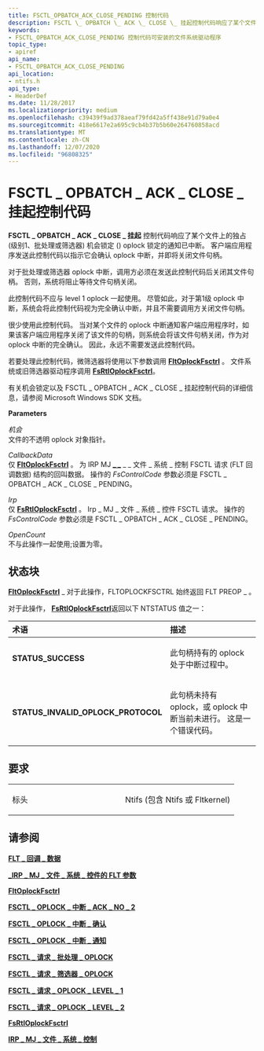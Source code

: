 ```yaml
---
title: FSCTL_OPBATCH_ACK_CLOSE_PENDING 控制代码
description: FSCTL \_ OPBATCH \_ ACK \_ CLOSE \_ 挂起控制代码响应了某个文件上的独占 (级别1、批处理或筛选器) 机会锁定 () oplock 锁定的通知已中断。
keywords:
- FSCTL_OPBATCH_ACK_CLOSE_PENDING 控制代码可安装的文件系统驱动程序
topic_type:
- apiref
api_name:
- FSCTL_OPBATCH_ACK_CLOSE_PENDING
api_location:
- ntifs.h
api_type:
- HeaderDef
ms.date: 11/28/2017
ms.localizationpriority: medium
ms.openlocfilehash: c39439f9ad378aeaf79fd42a5ff438e91d79a0e4
ms.sourcegitcommit: 418e6617e2a695c9cb4b37b5b60e264760858acd
ms.translationtype: MT
ms.contentlocale: zh-CN
ms.lasthandoff: 12/07/2020
ms.locfileid: "96808325"
---
```

# <a name="fsctl_opbatch_ack_close_pending-control-code"></a>FSCTL \_ OPBATCH \_ ACK \_ CLOSE \_ 挂起控制代码


**FSCTL \_ OPBATCH \_ ACK \_ CLOSE \_ 挂起** 控制代码响应了某个文件上的独占 (级别1、批处理或筛选器) 机会锁定 () oplock 锁定的通知已中断。 客户端应用程序发送此控制代码以指示它会确认 oplock 中断，并即将关闭文件句柄。

对于批处理或筛选器 oplock 中断，调用方必须在发送此控制代码后关闭其文件句柄。 否则，系统将阻止等待文件句柄关闭。

此控制代码不应与 level 1 oplock 一起使用。 尽管如此，对于第1级 oplock 中断，系统会将此控制代码视为完全确认中断，并且不需要调用方关闭文件句柄。

很少使用此控制代码。 当对某个文件的 oplock 中断通知客户端应用程序时，如果该客户端应用程序关闭了该文件的句柄，则系统会将该文件句柄关闭，作为对 oplock 中断的完全确认。 因此，永远不需要发送此控制代码。

若要处理此控制代码，微筛选器将使用以下参数调用 [**FltOplockFsctrl**](/windows-hardware/drivers/ddi/fltkernel/nf-fltkernel-fltoplockfsctrl) 。 文件系统或旧筛选器驱动程序调用 [**FsRtlOplockFsctrl**](/windows-hardware/drivers/ddi/ntifs/nf-ntifs-_fsrtl_advanced_fcb_header-fsrtloplockfsctrl)。

有关机会锁定以及 FSCTL \_ OPBATCH \_ ACK \_ CLOSE \_ 挂起控制代码的详细信息，请参阅 Microsoft Windows SDK 文档。

**Parameters**

<a href="" id="oplock"></a>*机会*  
文件的不透明 oplock 对象指针。

<a href="" id="callbackdata"></a>*CallbackData*  
仅 [**FltOplockFsctrl**](/windows-hardware/drivers/ddi/fltkernel/nf-fltkernel-fltoplockfsctrl) 。 为 IRP MJ [**\_ \_**](/windows-hardware/drivers/ddi/fltkernel/ns-fltkernel-_flt_callback_data) \_ \_ 文件 \_ 系统 \_ 控制 FSCTL 请求 (FLT 回调数据) 结构的回叫数据。 操作的 *FsControlCode* 参数必须是 FSCTL \_ OPBATCH \_ ACK \_ CLOSE \_ PENDING。

<a href="" id="irp"></a>*Irp*  
仅 [**FsRtlOplockFsctrl**](/windows-hardware/drivers/ddi/ntifs/nf-ntifs-_fsrtl_advanced_fcb_header-fsrtloplockfsctrl) 。 Irp \_ MJ \_ 文件 \_ 系统 \_ 控件 FSCTL 请求。 操作的 *FsControlCode* 参数必须是 FSCTL \_ OPBATCH \_ ACK \_ CLOSE \_ PENDING。

<a href="" id="opencount"></a>*OpenCount*  
不与此操作一起使用;设置为零。

<a name="status-block"></a>状态块
------------

[**FltOplockFsctrl**](/windows-hardware/drivers/ddi/fltkernel/nf-fltkernel-fltoplockfsctrl) \_ 对于此操作，FLTOPLOCKFSCTRL 始终返回 FLT PREOP \_ 。

对于此操作， [**FsRtlOplockFsctrl**](/windows-hardware/drivers/ddi/ntifs/nf-ntifs-_fsrtl_advanced_fcb_header-fsrtloplockfsctrl)返回以下 NTSTATUS 值之一：

<table>
<colgroup>
<col width="50%" />
<col width="50%" />
</colgroup>
<thead>
<tr class="header">
<th align="left">术语</th>
<th align="left">描述</th>
</tr>
</thead>
<tbody>
<tr class="odd">
<td align="left"><p><strong>STATUS_SUCCESS</strong></p></td>
<td align="left"><p>此句柄持有的 oplock 处于中断过程中。</p></td>
</tr>
<tr class="even">
<td align="left"><p><strong>STATUS_INVALID_OPLOCK_PROTOCOL</strong></p></td>
<td align="left"><p>此句柄未持有 oplock，或 oplock 中断当前未进行。 这是一个错误代码。</p></td>
</tr>
</tbody>
</table>

 

<a name="requirements"></a>要求
------------

<table>
<colgroup>
<col width="50%" />
<col width="50%" />
</colgroup>
<tbody>
<tr class="odd">
<td align="left"><p>标头</p></td>
<td align="left">Ntifs (包含 Ntifs 或 Fltkernel) </td>
</tr>
</tbody>
</table>

## <a name="see-also"></a>请参阅


[**FLT \_ 回调 \_ 数据**](/windows-hardware/drivers/ddi/fltkernel/ns-fltkernel-_flt_callback_data)

[**\_IRP \_ MJ \_ 文件 \_ 系统 \_ 控件的 FLT 参数**](flt-parameters-for-irp-mj-file-system-control.md)

[**FltOplockFsctrl**](/windows-hardware/drivers/ddi/fltkernel/nf-fltkernel-fltoplockfsctrl)

[**FSCTL \_ OPLOCK \_ 中断 \_ ACK \_ NO \_ 2**](fsctl-oplock-break-ack-no-2.md)

[**FSCTL \_ OPLOCK \_ 中断 \_ 确认**](fsctl-oplock-break-acknowledge.md)

[**FSCTL \_ OPLOCK \_ 中断 \_ 通知**](fsctl-oplock-break-notify.md)

[**FSCTL \_ 请求 \_ 批处理 \_ OPLOCK**](fsctl-request-batch-oplock.md)

[**FSCTL \_ 请求 \_ 筛选器 \_ OPLOCK**](fsctl-request-filter-oplock.md)

[**FSCTL \_ 请求 \_ OPLOCK \_ LEVEL \_ 1**](fsctl-request-oplock-level-1.md)

[**FSCTL \_ 请求 \_ OPLOCK \_ LEVEL \_ 2**](fsctl-request-oplock-level-2.md)

[**FsRtlOplockFsctrl**](/windows-hardware/drivers/ddi/ntifs/nf-ntifs-_fsrtl_advanced_fcb_header-fsrtloplockfsctrl)

[**IRP \_ MJ \_ 文件 \_ 系统 \_ 控制**](irp-mj-file-system-control.md)

 

